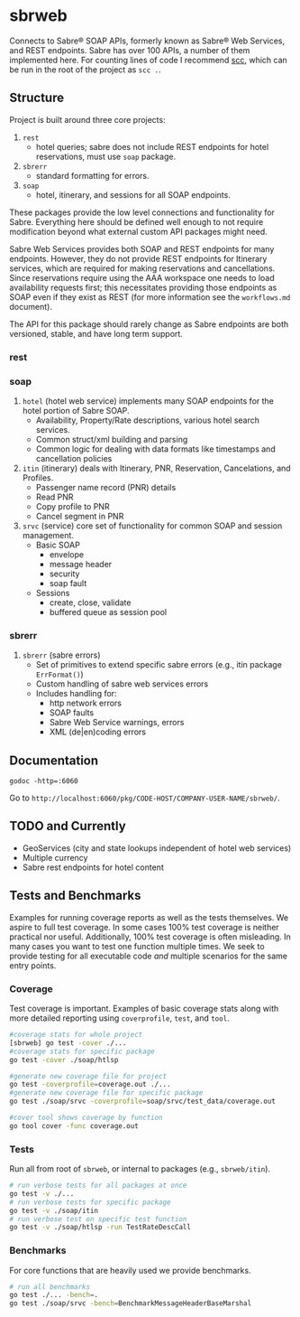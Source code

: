# sbrweb
Connects to Sabre® SOAP APIs, formerly known as Sabre® Web Services, and REST endpoints. Sabre has over 100 APIs, a number of them implemented here. For counting lines of code I recommend [scc](https://github.com/boyter/scc), which can be run in the root of the project as `scc .`.

## Structure
Project is built around three core projects:

1. `rest`
    * hotel queries; sabre does not include REST endpoints for hotel reservations, must use `soap` package.
1. `sbrerr`
    * standard formatting for errors.
1. `soap`
    * hotel, itinerary, and sessions for all SOAP endpoints.


These packages provide the low level connections and functionality for Sabre. Everything here should be defined well enough to not require modification beyond what external custom API packages might need.

Sabre Web Services provides both SOAP and REST endpoints for many endpoints. However, they do not provide REST endpoints for Itinerary services, which are required for making reservations and cancellations. Since reservations require using the AAA workspace one needs to load availability requests first; this necessitates providing those endpoints as SOAP even if they exist as REST (for more information see the `workflows.md` document).

The API for this package should rarely change as Sabre endpoints are both versioned, stable, and have long term support.

### rest

### soap

1. `hotel` (hotel web service) implements many SOAP endpoints for the hotel portion of Sabre SOAP.
    * Availability, Property/Rate descriptions, various hotel search services.
    * Common struct/xml building and parsing
    * Common logic for dealing with data formats like timestamps and cancellation policies
1. `itin` (itinerary) deals with Itinerary, PNR, Reservation, Cancelations, and Profiles.
    * Passenger name record (PNR) details
    * Read PNR
    * Copy profile to PNR
    * Cancel segment in PNR
1. `srvc` (service) core set of functionality for common SOAP and session management.
    * Basic SOAP
      * envelope
      * message header
      * security
      * soap fault
    * Sessions
      * create, close, validate
      * buffered queue as session pool

### sbrerr

1. `sbrerr` (sabre errors)
    * Set of primitives to extend specific sabre errors (e.g., itin package `ErrFormat()`)
    * Custom handling of sabre web services errors
    * Includes handling for:
      * http network errors
      * SOAP faults
      * Sabre Web Service warnings, errors
      * XML (de|en)coding errors

## Documentation

```
godoc -http=:6060
```

Go to `http://localhost:6060/pkg/CODE-HOST/COMPANY-USER-NAME/sbrweb/`.

## TODO and Currently

* GeoServices (city and state lookups independent of hotel web services)
* Multiple currency
* Sabre rest endpoints for hotel content


## Tests and Benchmarks
Examples for running coverage reports as well as the tests themselves.
We aspire to full test coverage. In some cases 100% test coverage is neither practical nor useful. Additionally, 100% test coverage is often misleading. In many cases you want to test one function multiple times. We seek to provide testing for all executable code _and_ multiple scenarios for the same entry points.

### Coverage
Test coverage is important. Examples of basic coverage stats along with more detailed reporting using `coverprofile`, `test`, and `tool`.

```sh
#coverage stats for whole project
[sbrweb] go test -cover ./...
#coverage stats for specific package
go test -cover ./soap/htlsp

#generate new coverage file for project
go test -coverprofile=coverage.out ./...
#generate new coverage file for specific package
go test ./soap/srvc -coverprofile=soap/srvc/test_data/coverage.out

#cover tool shows coverage by function
go tool cover -func coverage.out
```

### Tests
Run all from root of `sbrweb`, or internal to packages (e.g., `sbrweb/itin`).

```sh
# run verbose tests for all packages at once
go test -v ./...
# run verbose tests for specific package
go test -v ./soap/itin
# run verbose test on specific test function
go test -v ./soap/htlsp -run TestRateDescCall
```


### Benchmarks
For core functions that are heavily used we provide benchmarks.

```sh
# run all benchmarks
go test ./... -bench=.
go test ./soap/srvc -bench=BenchmarkMessageHeaderBaseMarshal
```